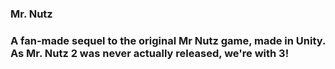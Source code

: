 <h3> Mr. Nutz <h3/>
<p> A fan-made sequel to the original Mr Nutz game, made in Unity. As Mr. Nutz 2 was never actually released, we're with 3! </p>